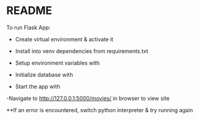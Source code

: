 README
========================================

To run Flask App:

- Create virtual environment & activate it

- Install into venv dependencies from requirements.txt

- Setup environment variables with <source env-var.sh>

- Initialize database with <flask init-db>

- Start the app with <flask run>

-Navigate to http://127.0.0.1:5000/movies/ in browser to view site

**If an error is encountered, switch python interpreter & try running again

